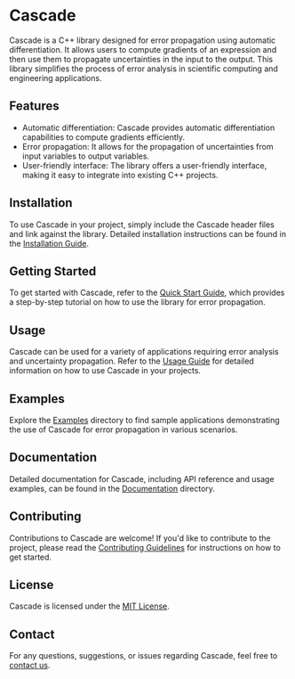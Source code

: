 # Cascade

Cascade is a C++ library designed for error propagation using automatic differentiation. It allows users to compute gradients of an expression and then use them to propagate uncertainties in the input to the output. This library simplifies the process of error analysis in scientific computing and engineering applications.

## Features

- Automatic differentiation: Cascade provides automatic differentiation capabilities to compute gradients efficiently.
- Error propagation: It allows for the propagation of uncertainties from input variables to output variables.
- User-friendly interface: The library offers a user-friendly interface, making it easy to integrate into existing C++ projects.

## Installation

To use Cascade in your project, simply include the Cascade header files and link against the library. Detailed installation instructions can be found in the [Installation Guide](docs/installation.md).

## Getting Started

To get started with Cascade, refer to the [Quick Start Guide](docs/quick_start.md), which provides a step-by-step tutorial on how to use the library for error propagation.

## Usage

Cascade can be used for a variety of applications requiring error analysis and uncertainty propagation. Refer to the [Usage Guide](docs/usage.md) for detailed information on how to use Cascade in your projects.

## Examples

Explore the [Examples](examples/) directory to find sample applications demonstrating the use of Cascade for error propagation in various scenarios.

## Documentation

Detailed documentation for Cascade, including API reference and usage examples, can be found in the [Documentation](docs/) directory.

## Contributing

Contributions to Cascade are welcome! If you'd like to contribute to the project, please read the [Contributing Guidelines](CONTRIBUTING.md) for instructions on how to get started.

## License

Cascade is licensed under the [MIT License](LICENSE).

## Contact

For any questions, suggestions, or issues regarding Cascade, feel free to [contact us](mailto:example@email.com).


